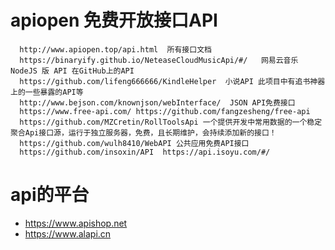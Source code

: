 # apiopen  免费开放接口API
```  http://www.apiopen.top/  开源社区地址
  http://www.apiopen.top/api.html  所有接口文档
  https://binaryify.github.io/NeteaseCloudMusicApi/#/   网易云音乐 NodeJS 版 API 在GitHub上的API
  https://github.com/lifeng666666/KindleHelper  小说API 此项目中有追书神器上的一些暴露的API等
  http://www.bejson.com/knownjson/webInterface/  JSON API免费接口
  https://www.free-api.com/ https://github.com/fangzesheng/free-api
  https://github.com/MZCretin/RollToolsApi 一个提供开发中常用数据的一个稳定聚合Api接口源，运行于独立服务器，免费，且长期维护，会持续添加新的接口！
  https://github.com/wulh8410/WebAPI 公共应用免费API接口
  https://github.com/insoxin/API  https://api.isoyu.com/#/
```  
  
# api的平台
 - https://www.apishop.net
 - https://www.alapi.cn
